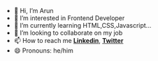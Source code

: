 - 👋 Hi, I’m Arun
- 👀 I’m interested in Frontend Developer
- 🌱 I’m currently learning  HTML,CSS,Javascript...
- 💞️ I’m looking to collaborate on my job
- 📫 How to reach me [**Linkedin**](https://www.linkedin.com/in/arun-ravi-6a7361284/), [**Twitter**](https://x.com/Arunpandi66?t=4WOHs_70bnsqGS8AWKiWGA&s=08)
- 😄 Pronouns: he/him

<!---
crcravi66/crcravi66 is a ✨ special ✨ repository because its `README.md` (this file) appears on your GitHub profile.
You can click the Preview link to take a look at your changes.
--->
